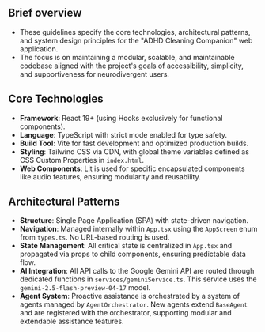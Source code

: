 ## Brief overview
- These guidelines specify the core technologies, architectural patterns, and system design principles for the "ADHD Cleaning Companion" web application.
- The focus is on maintaining a modular, scalable, and maintainable codebase aligned with the project's goals of accessibility, simplicity, and supportiveness for neurodivergent users.

## Core Technologies
- **Framework**: React 19+ (using Hooks exclusively for functional components).
- **Language**: TypeScript with strict mode enabled for type safety.
- **Build Tool**: Vite for fast development and optimized production builds.
- **Styling**: Tailwind CSS via CDN, with global theme variables defined as CSS Custom Properties in `index.html`.
- **Web Components**: Lit is used for specific encapsulated components like audio features, ensuring modularity and reusability.

## Architectural Patterns
- **Structure**: Single Page Application (SPA) with state-driven navigation.
- **Navigation**: Managed internally within `App.tsx` using the `AppScreen` enum from `types.ts`. No URL-based routing is used.
- **State Management**: All critical state is centralized in `App.tsx` and propagated via props to child components, ensuring predictable data flow.
- **AI Integration**: All API calls to the Google Gemini API are routed through dedicated functions in `services/geminiService.ts`. This service uses the `gemini-2.5-flash-preview-04-17` model.
- **Agent System**: Proactive assistance is orchestrated by a system of agents managed by `AgentOrchestrator`. New agents extend `BaseAgent` and are registered with the orchestrator, supporting modular and extendable assistance features.
